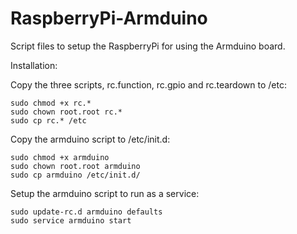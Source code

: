 # RaspberryPi-Armduino
Script files to setup the RaspberryPi for using the Armduino board.

Installation:

Copy the three scripts, rc.function, rc.gpio and rc.teardown to /etc:

    sudo chmod +x rc.*
    sudo chown root.root rc.*
    sudo cp rc.* /etc

Copy the armduino script to /etc/init.d:

    sudo chmod +x armduino
    sudo chown root.root armduino
    sudo cp armduino /etc/init.d/

Setup the armduino script to run as a service:

    sudo update-rc.d armduino defaults
    sudo service armduino start

